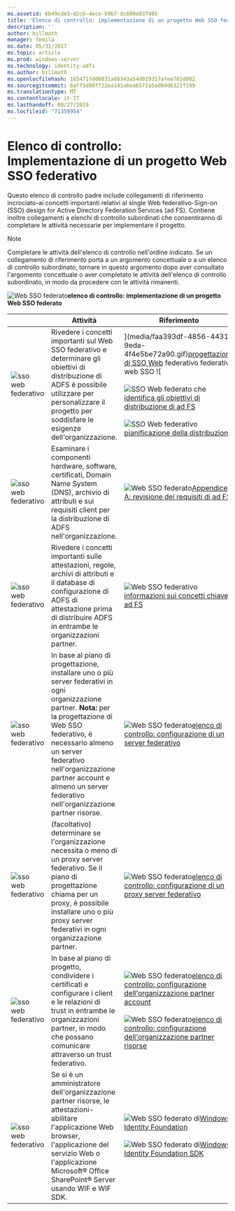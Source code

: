 ```yaml
---
ms.assetid: 6b49cde3-d2cb-4ece-b9b7-dc600e037495
title: 'Elenco di controllo: implementazione di un progetto Web SSO federato'
description: ''
author: billmath
manager: femila
ms.date: 05/31/2017
ms.topic: article
ms.prod: windows-server
ms.technology: identity-adfs
ms.author: billmath
ms.openlocfilehash: 165471fd06031a68343a54d019357afee782d082
ms.sourcegitcommit: 6aff3d88ff22ea141a6ea6572a5ad8dd6321f199
ms.translationtype: MT
ms.contentlocale: it-IT
ms.lasthandoff: 09/27/2019
ms.locfileid: "71359954"
---
```

# <a name="checklist-implementing-a-federated-web-sso-design"></a>Elenco di controllo: Implementazione di un progetto Web SSO federativo

Questo elenco di controllo padre include collegamenti di riferimento incrociato\-ai concetti importanti relativi al single Web federativo\-Sign\-on \(SSO\) design for Active Directory Federation Services \(ad FS\). Contiene inoltre collegamenti a elenchi di controllo subordinati che consentiranno di completare le attività necessarie per implementare il progetto.  
  
> [!NOTE]  
> Completare le attività dell'elenco di controllo nell'ordine indicato. Se un collegamento di riferimento porta a un argomento concettuale o a un elenco di controllo subordinato, tornare in questo argomento dopo aver consultato l'argomento concettuale o aver completato le attività dell'elenco di controllo subordinato, in modo da procedere con le attività rimanenti.  
  
![Web SSO federato](media/2b05dce3-938f-4168-9b8f-1f4398cbdb9b.gif)**elenco di controllo: implementazione di un progetto Web SSO federato**  
  
||Attività|Riferimento|  
|-|--------|-------------|  
|![sso web federativo](media/icon_checkboxo.gif)|Rivedere i concetti importanti sul Web SSO federativo e determinare gli obiettivi di distribuzione di ADFS è possibile utilizzare per personalizzare il progetto per soddisfare le esigenze dell'organizzazione.|](media/faa393df-4856-4431-9eda-4f4e5be72a90.gif)[progettazione di SSO Web](https://technet.microsoft.com/library/dd807050.aspx) federativo federativo web SSO ![<br /><br />![SSO Web federato che](media/faa393df-4856-4431-9eda-4f4e5be72a90.gif)[identifica gli obiettivi di distribuzione di ad FS](https://technet.microsoft.com/library/dd807053.aspx)<br /><br />![SSO Web federativo](media/faa393df-4856-4431-9eda-4f4e5be72a90.gif)[pianificazione della distribuzione](https://technet.microsoft.com/library/dd807083.aspx)|  
|![sso web federativo](media/icon_checkboxo.gif)|Esaminare i componenti hardware, software, certificati, Domain Name System \(DNS\), archivio di attributi e sui requisiti client per la distribuzione di ADFS nell'organizzazione.|![Web SSO federato](media/faa393df-4856-4431-9eda-4f4e5be72a90.gif)[Appendice A: revisione dei requisiti di ad FS](https://technet.microsoft.com/library/ff678034.aspx)|  
|![sso web federativo](media/icon_checkboxo.gif)|Rivedere i concetti importanti sulle attestazioni, regole, archivi di attributi e il database di configurazione di ADFS di attestazione prima di distribuire ADFS in entrambe le organizzazioni partner.|![Web SSO federativo](media/faa393df-4856-4431-9eda-4f4e5be72a90.gif)[informazioni sui concetti chiave ad FS](../../ad-fs/technical-reference/Understanding-Key-AD-FS-Concepts.md)|  
|![sso web federativo](media/icon_checkboxo.gif)|In base al piano di progettazione, installare uno o più server federativi in ogni organizzazione partner. **Nota:** per la progettazione di Web SSO federativo, è necessario almeno un server federativo nell'organizzazione partner account e almeno un server federativo nell'organizzazione partner risorse.|![Web SSO federato](media/bc6cea1a-1c6c-4124-8c8f-1df5adfe8c88.gif)[elenco di controllo: configurazione di un server federativo](Checklist--Setting-Up-a-Federation-Server.md)|  
|![sso web federativo](media/icon_checkboxo.gif)|\(facoltativo\) determinare se l'organizzazione necessita o meno di un proxy server federativo. Se il piano di progettazione chiama per un proxy, è possibile installare uno o più proxy server federativi in ogni organizzazione partner.|![Web SSO federato](media/bc6cea1a-1c6c-4124-8c8f-1df5adfe8c88.gif)[elenco di controllo: configurazione di un proxy server federativo](Checklist--Setting-Up-a-Federation-Server-Proxy.md)|  
|![sso web federativo](media/icon_checkboxo.gif)|In base al piano di progetto, condividere i certificati e configurare i client e le relazioni di trust in entrambe le organizzazioni partner, in modo che possano comunicare attraverso un trust federativo.|![Web SSO federato](media/bc6cea1a-1c6c-4124-8c8f-1df5adfe8c88.gif)[elenco di controllo: configurazione dell'organizzazione partner account](Checklist--Configuring-the-Account-Partner-Organization.md)<br /><br />![Web SSO federato](media/bc6cea1a-1c6c-4124-8c8f-1df5adfe8c88.gif)[elenco di controllo: configurazione dell'organizzazione partner risorse](Checklist--Configuring-the-Resource-Partner-Organization.md)|  
|![sso web federativo](media/icon_checkboxo.gif)|Se si è un amministratore dell'organizzazione partner risorse, le attestazioni\-abilitare l'applicazione Web browser, l'applicazione del servizio Web o l'applicazione Microsoft® Office SharePoint® Server usando WIF e WIF SDK.|![Web SSO federato di](media/faa393df-4856-4431-9eda-4f4e5be72a90.gif)[Windows Identity Foundation](https://go.microsoft.com/fwlink/?LinkId=122266)<br /><br />![Web SSO federato di](media/faa393df-4856-4431-9eda-4f4e5be72a90.gif)[Windows Identity Foundation SDK](https://go.microsoft.com/fwlink/?LinkId=122266)|  
